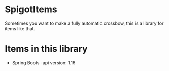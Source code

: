 # SpigotItems
Sometimes you want to make a fully automatic crossbow, this is a library for items like that.

# Items in this library
 - Spring Boots
   -api version: 1.16
 
